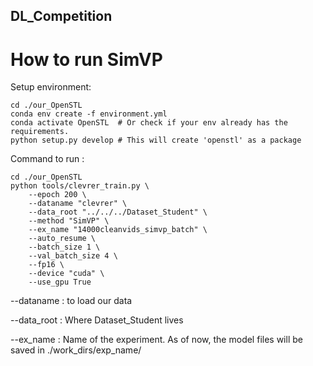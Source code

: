 ## DL_Competition

# How to run SimVP

Setup environment:
```
cd ./our_OpenSTL
conda env create -f environment.yml
conda activate OpenSTL  # Or check if your env already has the requirements.
python setup.py develop # This will create 'openstl' as a package
```

Command to run : 

```
cd ./our_OpenSTL
python tools/clevrer_train.py \
    --epoch 200 \
    --dataname "clevrer" \
    --data_root "../../../Dataset_Student" \
    --method "SimVP" \
    --ex_name "14000cleanvids_simvp_batch" \
    --auto_resume \
    --batch_size 1 \
    --val_batch_size 4 \
    --fp16 \
    --device "cuda" \
    --use_gpu True
```

--dataname  : to load our data

--data_root : Where Dataset_Student lives

--ex_name   : Name of the experiment. As of now, the model files will be saved in ./work_dirs/exp_name/